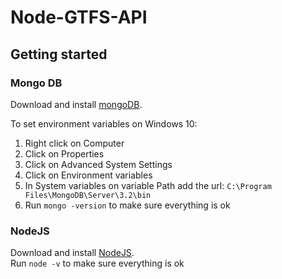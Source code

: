 # Node-GTFS-API
## Getting started

### Mongo DB
Download and install [mongoDB](https://www.mongodb.com/download-center?jmp=nav#community).

To set environment variables on Windows 10:               
1. Right click on Computer                 
2. Click on Properties                 
3. Click on Advanced System Settings              
4. Click on Environment variables                
5. In System variables on variable Path add the url: `C:\Program Files\MongoDB\Server\3.2\bin`               
6. Run `mongo -version` to make sure everything is ok       

### NodeJS
Download and install [NodeJS](https://nodejs.org/en/).                         
Run `node -v` to make sure everything is ok
